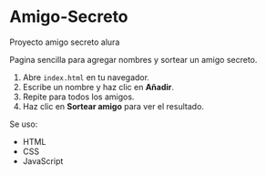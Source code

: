 # Amigo-Secreto
Proyecto amigo secreto alura


Pagina sencilla para agregar nombres y sortear un amigo secreto.

1. Abre `index.html` en tu navegador.  
2. Escribe un nombre y haz clic en **Añadir**.  
3. Repite para todos los amigos.  
4. Haz clic en **Sortear amigo** para ver el resultado.

Se uso:
- HTML  
- CSS  
- JavaScript 
